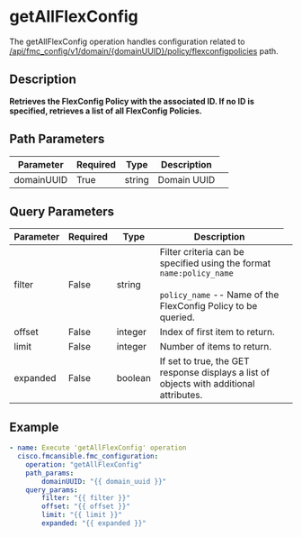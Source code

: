 # getAllFlexConfig

The getAllFlexConfig operation handles configuration related to [/api/fmc_config/v1/domain/{domainUUID}/policy/flexconfigpolicies](/paths//api/fmc_config/v1/domain/{domain_uuid}/policy/flexconfigpolicies.md) path.&nbsp;
## Description
**Retrieves the FlexConfig Policy with the associated ID. If no ID is specified, retrieves a list of all FlexConfig Policies.**

## Path Parameters
| Parameter | Required | Type | Description |
| --------- | -------- | ---- | ----------- |
| domainUUID | True | string <td colspan=3> Domain UUID |

## Query Parameters
| Parameter | Required | Type | Description |
| --------- | -------- | ---- | ----------- |
| filter | False | string <td colspan=3> Filter criteria can be specified using the format <code>name:policy_name</code><br/><br/><code>policy_name</code> -- Name of the FlexConfig Policy to be queried. |
| offset | False | integer <td colspan=3> Index of first item to return. |
| limit | False | integer <td colspan=3> Number of items to return. |
| expanded | False | boolean <td colspan=3> If set to true, the GET response displays a list of objects with additional attributes. |

## Example
```yaml
- name: Execute 'getAllFlexConfig' operation
  cisco.fmcansible.fmc_configuration:
    operation: "getAllFlexConfig"
    path_params:
        domainUUID: "{{ domain_uuid }}"
    query_params:
        filter: "{{ filter }}"
        offset: "{{ offset }}"
        limit: "{{ limit }}"
        expanded: "{{ expanded }}"

```